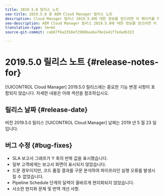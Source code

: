 ```yaml
---
title: 2019.5.0 릴리스 노트
seo-title: 2019.5.0 용 AEM Cloud Manager 릴리스 노트
description: Cloud Manager 릴리스 2019.5.0에 대한 정보를 얻으려면 이 페이지를 따르십시오.
seo-description: AEM Cloud Manager 릴리스 2019.5.0에 대한 정보를 얻으려면 이 페이지를 따르십시오.
translation-type: tm+mt
source-git-commit: cab67f6a3358ef2988baaba78e2a41f7edadb323

---
```



# 2019.5.0 릴리스 노트 {#release-notes-for}

[!UICONTROL Cloud Manager] 2019.5.0 릴리스에는 중요한 기능 변경 사항이 포함되지 않습니다. 자세한 내용은 아래 섹션을 참조하십시오.

## 릴리스 날짜 {#release-date}

버전 2019.5.0 릴리스 [!UICONTROL Cloud Manager] 날짜는 2019 년 5 월 23 일입니다.


## 버그 수정 {#bug-fixes}

* SLA 보고서 그래프가 Y 축의 반복 값을 표시했습니다.
* 일부 고객에게는 보고서 화면이 표시되지 않았습니다.
* 드문 경우이지만, 코드 품질 결과를 구문 분석하여 파이프라인 실행 오류를 발생시킬 수 없었습니다.
* Pipeline Schedule 단계의 달력이 올바르게 현지화되지 않았습니다.
* 사소한 현지화 문제 및 번역 개선 사항.